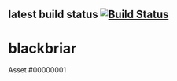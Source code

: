 ## latest build status [![Build Status](https://build.appcenter.ms/v0.1/apps/27b1606b-b2eb-4a27-ac24-428baaa1b3d0/branches/master/badge)](https://build.appcenter.ms/v0.1/apps/27b1606b-b2eb-4a27-ac24-428baaa1b3d0/branches/master/badge)

# blackbriar
Asset #00000001
